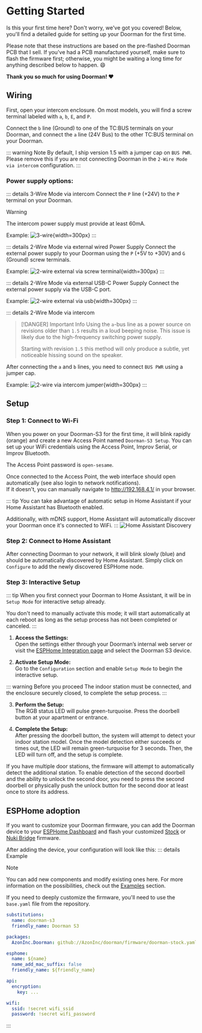 # Getting Started

Is this your first time here? Don't worry, we've got you covered!
Below, you'll find a detailed guide for setting up your Doorman for the first time.

Please note that these instructions are based on the pre-flashed Doorman PCB that I sell. If you've had a PCB manufactured yourself, make sure to flash the firmware first; otherwise, you might be waiting a long time for anything described below to happen. 😄

**Thank you so much for using Doorman! ❤️**

## Wiring
First, open your intercom enclosure. On most models, you will find a screw terminal labeled with `a`, `b`, `E`, and `P`.

Connect the `b` line (Ground) to one of the TC:BUS terminals on your Doorman, and connect the `a` line (24V Bus) to the other TC:BUS terminal on your Doorman.

::: warning Note
By default, I ship version 1.5 with a jumper cap on `BUS PWR`. Please remove this if you are not connecting Doorman in the `2-Wire Mode via intercom` configuration.
:::

### Power supply options:
::: details 3-Wire Mode via intercom <Badge type="tip" text="Recommended" />
Connect the `P` line (+24V) to the `P` terminal on your Doorman.

> [!WARNING]
> The intercom power supply must provide at least 60mA.

Example:
![3-wire](./images/3wire.png){width=300px}
:::

::: details 2-Wire Mode via external wired Power Supply
Connect the external power supply to your Doorman using the `P` (+5V to +30V) and `G` (Ground) screw terminals.

Example:
![2-wire external via screw terminal](./images/2wire_power_screwterminal.png){width=300px}
:::

::: details 2-Wire Mode via external USB-C Power Supply
Connect the external power supply via the USB-C port.

Example:
![2-wire external via usb](./images/2wire_power_usb_c.png){width=300px}
:::

::: details 2-Wire Mode via intercom <Badge type="danger" text="Hardware revision 1.5 and later" />
> [!DANGER] Important Info
> Using the `a`-bus line as a power source on revisions older than `1.5` results in a loud beeping noise. This issue is likely due to the high-frequency switching power supply.
>
> Starting with revision `1.5` this method will only produce a subtle, yet noticeable hissing sound on the speaker.

After connecting the `a` and `b` lines, you need to connect `BUS PWR` using a jumper cap.

Example:
![2-wire via intercom jumper](./images/2wire_intercom.png){width=300px}
:::


## Setup

### Step 1: Connect to Wi-Fi
When you power on your Doorman-S3 for the first time, it will blink rapidly (orange) and create a new Access Point named `Doorman-S3 Setup`. You can set up your WiFi credentials using the Access Point, Improv Serial, or Improv Bluetooth.

The Access Point password is `open-sesame`.

Once connected to the Access Point, the web interface should open automatically (see also login to network notifications).\
If it doesn't, you can manually navigate to http://192.168.4.1/ in your browser.

::: tip
You can take advantage of automatic setup in Home Assistant if your Home Assistant has Bluetooth enabled.

Additionally, with mDNS support, Home Assistant will automatically discover your Doorman once it's connected to WiFi.
:::
![Home Assistant Discovery](./images/discovery.png)

### Step 2: Connect to Home Assistant
After connecting Doorman to your network, it will blink slowly (blue) and should be automatically discovered by Home Assistant. Simply click on `Configure` to add the newly discovered ESPHome node.

### Step 3: Interactive Setup
::: tip
When you first connect your Doorman to Home Assistant, it will be in `Setup Mode` for interactive setup already.

You don't need to manually activate this mode; it will start automatically at each reboot as long as the setup process has not been completed or canceled.
:::

1. **Access the Settings:**\
   Open the settings either through your Doorman’s internal web server or visit the [ESPHome Integration page](https://my.home-assistant.io/redirect/integration/?domain=esphome) and select the Doorman S3 device.

2. **Activate Setup Mode:**\
   Go to the `Configuration` section and enable `Setup Mode` to begin the interactive setup.

::: warning Before you proceed
The indoor station must be connected, and the enclosure securely closed, to complete the setup process.
:::

3. **Perform the Setup:**\
   The RGB status LED will pulse green-turquoise. Press the doorbell button at your apartment or entrance.

4. **Complete the Setup:**\
   After pressing the doorbell button, the system will attempt to detect your indoor station model. Once the model detection either succeeds or times out, the LED will remain green-turquoise for 3 seconds. Then, the LED will turn off, and the setup is complete.

If you have multiple door stations, the firmware will attempt to automatically detect the additional station.
To enable detection of the second doorbell and the ability to unlock the second door, you need to press the second doorbell or physically push the unlock button for the second door at least once to store its address.

## ESPHome adoption

If you want to customize your Doorman firmware, you can add the Doorman device to your [ESPHome Dashboard](https://my.home-assistant.io/redirect/supervisor_ingress/?addon=5c53de3b_esphome) and flash your customized [Stock](firmware/stock-firmware.md) or [Nuki Bridge](firmware/nuki-bridge-firmware.md) firmware.

After adding the device, your configuration will look like this:
::: details Example
> [!NOTE]
> You can add new components and modify existing ones here. For more information on the possibilities, check out the [Examples](firmware/stock-firmware#examples) section.
>
> If you need to deeply customize the firmware, you'll need to use the `base.yaml` file from the repository.

```yaml
substitutions:
  name: doorman-s3
  friendly_name: Doorman S3

packages:
  AzonInc.Doorman: github://AzonInc/doorman/firmware/doorman-stock.yaml@master

esphome:
  name: ${name}
  name_add_mac_suffix: false
  friendly_name: ${friendly_name}

api:
  encryption:
    key: ...

wifi:
  ssid: !secret wifi_ssid
  password: !secret wifi_password
```
:::